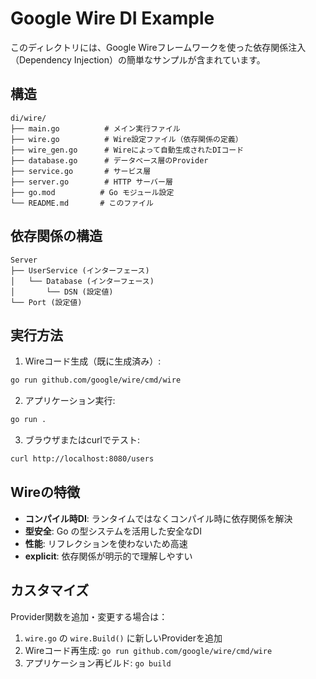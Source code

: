 # Google Wire DI Example

このディレクトリには、Google Wireフレームワークを使った依存関係注入（Dependency Injection）の簡単なサンプルが含まれています。

## 構造

```
di/wire/
├── main.go          # メイン実行ファイル
├── wire.go          # Wire設定ファイル（依存関係の定義）
├── wire_gen.go      # Wireによって自動生成されたDIコード
├── database.go      # データベース層のProvider
├── service.go       # サービス層
├── server.go        # HTTP サーバー層
├── go.mod          # Go モジュール設定
└── README.md       # このファイル
```

## 依存関係の構造

```
Server
├── UserService (インターフェース)
│   └── Database (インターフェース)
│       └── DSN (設定値)
└── Port (設定値)
```

## 実行方法

1. Wireコード生成（既に生成済み）:
```bash
go run github.com/google/wire/cmd/wire
```

2. アプリケーション実行:
```bash
go run .
```

3. ブラウザまたはcurlでテスト:
```bash
curl http://localhost:8080/users
```

## Wireの特徴

- **コンパイル時DI**: ランタイムではなくコンパイル時に依存関係を解決
- **型安全**: Go の型システムを活用した安全なDI
- **性能**: リフレクションを使わないため高速
- **explicit**: 依存関係が明示的で理解しやすい

## カスタマイズ

Provider関数を追加・変更する場合は：

1. `wire.go` の `wire.Build()` に新しいProviderを追加
2. Wireコード再生成: `go run github.com/google/wire/cmd/wire`
3. アプリケーション再ビルド: `go build`